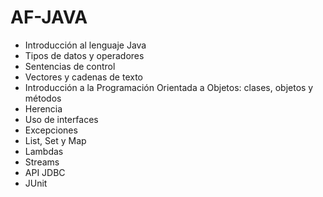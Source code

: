 # AF-JAVA

- Introducción al lenguaje Java
- Tipos de datos y operadores
- Sentencias de control
- Vectores y cadenas de texto
- Introducción a la Programación Orientada a Objetos: clases, objetos y métodos
- Herencia
- Uso de interfaces
- Excepciones
- List, Set y Map
- Lambdas
- Streams
- API JDBC
- JUnit
